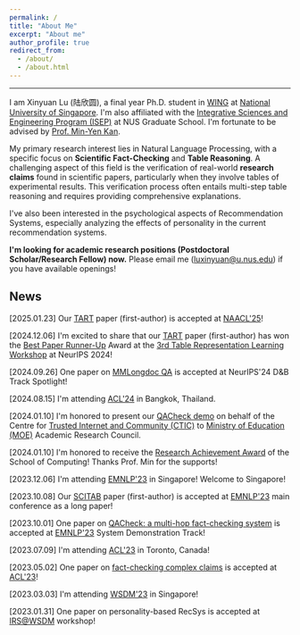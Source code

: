 ```yaml
---
permalink: /
title: "About Me"
excerpt: "About me"
author_profile: true
redirect_from: 
  - /about/
  - /about.html
---
```


---

I am Xinyuan Lu (陆欣圆), a final year Ph.D. student in [WING](https://wing.comp.nus.edu.sg/) at [National University of Singapore](https://www.nus.edu.sg/). I'm also affiliated with the [Integrative Sciences and Engineering Program (ISEP)](https://isep.nus.edu.sg/about/) at NUS Graduate School. I'm fortunate to be advised by [Prof. Min-Yen Kan](https://www.comp.nus.edu.sg/~kanmy/). 

My primary research interest lies in Natural Language Processing, with a specific focus on **Scientific Fact-Checking** and **Table Reasoning**. A challenging aspect of this field is the verification of real-world **research claims** found in scientific papers, particularly when they involve tables of experimental results. This verification process often entails multi-step table reasoning and requires providing comprehensive explanations. 

I've also been interested in the psychological aspects of Recommendation Systems, especially analyzing the effects of personality in the current recommendation systems. 

**I'm looking for academic research positions (Postdoctoral Scholar/Research Fellow) now.** Please email me (luxinyuan@u.nus.edu) if you have available openings!

## News

[2025.01.23] Our [TART](https://arxiv.org/abs/2409.11724) paper (first-author) is accepted at [NAACL'25](https://2025.naacl.org/)!

[2024.12.06] I'm excited to share that our [TART](https://arxiv.org/abs/2409.11724) paper (first-author) has won the [Best Paper Runner-Up](https://drive.google.com/file/d/1uIkFtm2FxBizuB1ec8VoQWTrCQx7J9zR/view?usp=sharing) Award at the [3rd Table Representation Learning Workshop](https://table-representation-learning.github.io/NeurIPS2024/) at NeurIPS 2024!

[2024.09.26] One paper on [MMLongdoc QA](https://arxiv.org/abs/2407.01523) is accepted at NeurIPS'24 D&B Track Spotlight!

[2024.08.15] I'm attending [ACL'24](https://2024.aclweb.org/) in Bangkok, Thailand.

[2024.01.10] I'm honored to present our [QACheck demo](https://arxiv.org/abs/2310.07609) on behalf of the Centre for [Trusted Internet and Community (CTIC)](https://ctic.nus.edu.sg/) to [Ministry of Education (MOE)](https://www.moe.gov.sg/) Academic Research Council.

[2024.01.10] I'm honored to receive the [Research Achievement Award](https://drive.google.com/file/d/1jdvyH3PIDz3TubIV3HToP3i62GRhh_eH/view?usp=sharing) of the School of Computing! Thanks Prof. Min for the supports!

[2023.12.06] I'm attending [EMNLP'23](https://2023.emnlp.org/) in Singapore! Welcome to Singapore!

[2023.10.08] Our [SCITAB](https://arxiv.org/abs/2305.13186) paper (first-author) is accepted at [EMNLP'23](https://2023.emnlp.org/) main conference as a long paper!

[2023.10.01] One paper on [QACheck: a multi-hop fact-checking system](https://arxiv.org/abs/2310.07609) is accepted at [EMNLP'23](https://2023.emnlp.org/) System Demonstration Track!

[2023.07.09] I'm attending [ACL'23](https://2023.aclweb.org/) in Toronto, Canada!

[2023.05.02] One paper on [fact-checking complex claims](https://aclanthology.org/2023.acl-long.386.pdf) is accepted at [ACL'23](https://2023.aclweb.org/)!

[2023.03.03] I'm attending [WSDM'23](https://www.wsdm-conference.org/2023/) in Singapore!

[2023.01.31] One paper on personality-based RecSys is accepted at [IRS@WSDM](https://irs-wsdm.github.io/) workshop!

